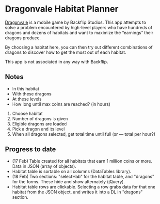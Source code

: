 # Dragonvale Habitat Planner

[Dragonvale](http://www.backflipstudios.com/games/dragonvale/) is a mobile game by Backflip Studios. This app attempts to solve a problem encountered by high-level players who have hundreds of dragons and dozens of habitats and want to maximize the “earnings” their dragons produce.

By choosing a habitat here, you can then try out different combinations of dragons to discover how to get the most out of each habitat.

This app is not associated in any way with Backflip.

## Notes

* In this habitat
* With these dragons
* At these levels
* How long until max coins are reached? (in hours)

1. Choose habitat
2. Number of dragons is given
3. Eligible dragons are loaded
4. Pick a dragon and its level
5. When all dragons selected, get total time until full (or — total per hour?)

## Progress to date

* (17 Feb) Table created for all habitats that earn 1 million coins or more. Data in JSON (array of objects).
* Habitat table is sortable on all columns (DataTables library).
* (18 Feb) Two sections: "selectHab" for the habitat table, and "dragons" for the forms. These hide and show alternately (jQuery).
* Habitat table rows are clickable. Selecting a row grabs data for that one habitat from the JSON object, and writes it into a DL in "dragons" section.
